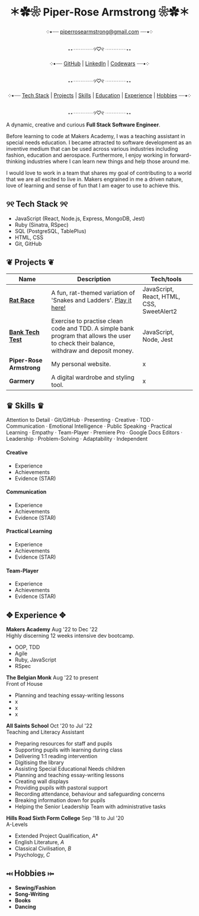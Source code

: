 <div align="center">

# ＊✿❀  Piper-Rose Armstrong  ❀✿＊ #

༶•┈┈ piperrosearmstrong@gmail.com ┈┈•༶

⋆⋆┈┈┈┈୨♡୧ ┈┈┈┈⋆⋆

༶•┈┈ [GitHub](https://github.com/piperrosearmstrong) | [LinkedIn](https://www.linkedin.com/in/piper-rose-armstrong-a20447265/) | [Codewars](https://www.codewars.com/users/piperrosearmstrong) ┈┈•༶

⋆⋆┈┈┈┈୨♡୧ ┈┈┈┈⋆⋆

༶•┈┈ [Tech Stack](https://github.com/piperrosearmstrong/CV#skills-%EF%B8%8F) | [Projects](https://github.com/piperrosearmstrong/CV#projects-) | [Skills](https://github.com/piperrosearmstrong/CV#skills-%EF%B8%8F) | [Education](https://github.com/piperrosearmstrong/CV#skills-%EF%B8%8F) | [Experience](https://github.com/piperrosearmstrong/CV#skills-%EF%B8%8F) | [Hobbies](https://github.com/piperrosearmstrong/CV#skills-%EF%B8%8F) ┈┈•༶

⋆⋆┈┈┈┈୨♡୧ ┈┈┈┈⋆⋆

</div>

A dynamic, creative and curious **Full Stack Software Engineer**. 

Before learning to code at Makers Academy, I was a teaching assistant in special needs education. I became attracted to software development as an inventive medium that can be used across various industries including fashion, education and aerospace. Furthermore, I enjoy working in forward-thinking industries where I can learn new things and help those around me. 

I would love to work in a team that shares my goal of contributing to a world that we are all excited to live in. Makers engrained in me a driven nature, love of learning and sense of fun that I am eager to use to achieve this.

## ୨୧ Tech Stack ୨୧

- JavaScript (React, Node.js, Express, MongoDB, Jest)
- Ruby (Sinatra, RSpec) 
- SQL (PostgreSQL, TablePlus)
- HTML, CSS 
- Git, GitHub

## ❦ Projects ❦

| Name                         | Description       | Tech/tools        |
| ---------------------------- | ----------------- | ----------------- |
| **[Rat Race](https://github.com/Ollie-HB/rat-race)**                 | A fun, rat-themed variation of 'Snakes and Ladders'. [Play it here!](https://rat-race-boardgame.netlify.app/) | JavaScript, React, HTML, CSS, SweetAlert2 |
| **[Bank Tech Test](https://github.com/piperrosearmstrong/bank-tech-test)** | Exercise to practise clean code and TDD. A simple bank program that allows the user to check their balance, withdraw and deposit money. | JavaScript, Node, Jest |
| **Piper-Rose Armstrong**         | My personal website. | x            |
| **Garmery**                  | A digital wardrobe and styling tool. | x              |

## ♛ Skills ♛

Attention to Detail · Git/GitHub · Presenting · Creative · TDD · Communication · Emotional Intelligence · Public Speaking · Practical Learning · Empathy · Team-Player · Premiere Pro · Google Docs Editors · Leadership · Problem-Solving · Adaptability · Independent

#### Creative

- Experience
- Achievements
- Evidence (STAR)

#### Communication

- Experience
- Achievements
- Evidence (STAR)

#### Practical Learning

- Experience
- Achievements
- Evidence (STAR)

#### Team-Player

- Experience
- Achievements
- Evidence (STAR)

## ✥ Experience ✥

**Makers Academy** Aug '22 to Dec '22    
Highly discerning 12 weeks intensive dev bootcamp.    

- OOP, TDD
- Agile
- Ruby, JavaScript
- RSpec

**The Belgian Monk** Aug '22 to present    
Front of House

- Planning and teaching essay-writing lessons
- x
- x
- x

**All Saints School** Oct '20 to Jul '22    
Teaching and Literacy Assistant

- Preparing resources for staff and pupils
- Supporting pupils with learning during class
- Delivering 1:1 reading intervention
- Digitising the library
- Assisting Special Educational Needs children
- Planning and teaching essay-writing lessons
- Creating wall displays
- Providing pupils with pastoral support
- Recording attendance, behaviour and safeguarding concerns
- Breaking information down for pupils
- Helping the Senior Leadership Team with administrative tasks

**Hills Road Sixth Form College** Sep '18 to Jul '20    
A-Levels

- Extended Project Qualification, *A**
- English Literature, *A*
- Classical Civilisation, *B*
- Psychology, *C*

## ⤟ Hobbies ⤠

- **Sewing/Fashion**
- **Song-Writing**
- **Books**
- **Dancing**

